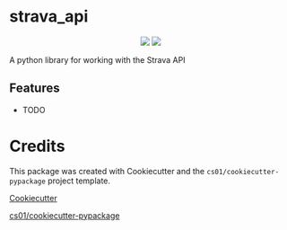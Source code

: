 # strava_api
<p align="center">

<a href="https://pypi.python.org/pypi/strava_api">
<img src="https://img.shields.io/pypi/v/strava_api.svg" /></a>
<a href="https://travis-ci.org/yknot/strava_api"><img src="https://travis-ci.org/yknot/strava_api.svg?branch=master" /></a>
</p>
A python library for working with the Strava API

## Features
-   TODO

# Credits
This package was created with Cookiecutter and the `cs01/cookiecutter-pypackage` project template.

[Cookiecutter](https://github.com/audreyr/cookiecutter)

[cs01/cookiecutter-pypackage](https://github.com/cs01/cookiecutter-pypackage)
